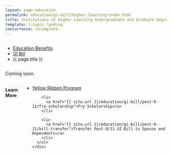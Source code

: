 ```yaml
---
layout: page-education
permalink: education/gi-bill/higher-learning/index.html
title: Institutions of Higher Learning Undergraduate and Graduate Degrees
template: 1-topic-landing
concurrence: incomplete
---
```


<div class="splash" markdown="0">
<div class="row" markdown="0">
<div class="small-12 columns" markdown="0">

<ul class="breadcrumbs" role="menubar" aria-label="Primary">
<li class="parent"><a href="{{ site.url }}/education/">Education Benefits</a></li>
<li class="parent"><a href="{{ site.url }}/education/gi-bill/">GI Bill</a></li>
<li class="active">{{ page.title }}</li>
</ul>

</div>
</div>
</div>

<div class="main" role="main" markdown="0">

<div class="section one" markdown="0">
<div class="primary" markdown="0">
<div class="row" markdown="0">
<div class="small-12 columns" markdown="1">

Coming soon.

</div>
</div>
</div>

<div class="navigation">
  <div class="row">
    <div class="small-12 columns">
      <h4>Learn More</h4>
      <ul class="small-block-grid-1 medium-block-grid-3 cards small">
        <li>
          <a href="{{ site.url }}/education/gi-bill/post-9-11/yellow-ribbon-program">Yellow Ribbon Program</a>
        </li>

        <li>
          <a href="{{ site.url }}/education/gi-bill/post-9-11/fry-scholarship">Fry Scholarship</a>
        </li>

        <li>
          <a href="{{ site.url }}/education/gi-bill/post-9-11/bill-transfer">Transfer Post-9/11 GI Bill to Spouse and Dependents</a>
        </li>
      </ul>
    </div>
  </div>
</div>


</div>
